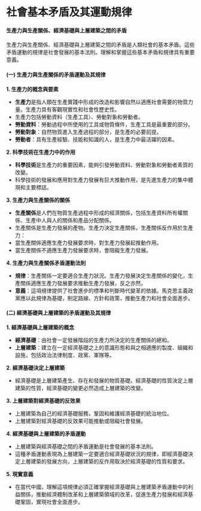 # 社會基本矛盾及其運動規律

#### 生產力與生產關係、經濟基礎與上層建築之間的矛盾

生產力與生產關係、經濟基礎與上層建築之間的矛盾是人類社會的基本矛盾。這些矛盾運動的規律是社會發展的基本法則。理解和掌握這些基本矛盾和規律具有重要意義。

#### (一) 生產力與生產關係的矛盾運動及其規律

**1. 生產力的概念與要素**

- **生產力**是指人類在生產實踐中形成的改造和影響自然以適應社會需要的物質力量。生產力具有客觀現實性和社會性歷史性。
- 生產力包括勞動資料（生產工具）、勞動對象和勞動者。
 - **勞動資料**：勞動過程中所使用的工具或物質條件，生產工具是最重要的部分。
 - **勞動對象**：自然物質進入生產過程的部分，是生產的必要前提。
 - **勞動者**：具有生產經驗、技能和知識的人，是生產力中最活躍的因素。

**2. 科學技術在生產力中的作用**

- **科學技術**是生產力的重要因素，能夠引發勞動資料、勞動對象和勞動者素質的改變。
- 科學技術的發展和應用對生產力發展有巨大推動作用，是先進生產力的集中體現和主要標誌。

**3. 生產力與生產關係的關係**

- **生產關係**是人們在物質生產過程中形成的經濟關係，包括生產資料所有權關係、生產中人與人的關係和產品分配關係。
- 生產關係是生產力發展的產物。生產力決定生產關係，生產關係反作用於生產力：
 - 當生產關係適應生產力發展要求時，對生產力發展起推動作用。
 - 當生產關係不適應生產力發展要求時，會阻礙生產力發展。

**4. 生產力與生產關係矛盾運動法則**

- **規律**：生產關係一定要適合生產力狀況。生產力發展決定生產關係的變化，生產關係適應生產力發展要求推動生產力發展，反之亦然。
- **意義**：這項規律提供了社會進步的標準和判斷時代變革的依據。馬克思主義政黨應以此規律為基礎，制定路線、方針和政策，推動生產力和社會全面進步。

#### (二) 經濟基礎與上層建築的矛盾運動及其規律

**1. 經濟基礎與上層建築的概念**

- **經濟基礎**：由社會一定發展階段的生產力所決定的生產關係的總和。
- **上層建築**：建立在一定經濟基礎之上的意識形態和與之相適應的製度、組織和設施，包括政治法律制度、政黨、軍隊等。

**2. 經濟基礎決定上層建築**

- 經濟基礎是上層建築產生、存在和發展的物質基礎。經濟基礎的性質決定上層建築的性質，經濟基礎的變更必然造成上層建築的改變。

**3. 上層建築對經濟基礎的反效果**

- 上層建築為自己的經濟基礎服務，鞏固和維護經濟基礎的統治地位。
- 上層建築對經濟基礎的反效果可能推動或阻礙社會發展。

**4. 經濟基礎與上層建築的矛盾運動**

- 上層建築與經濟基礎之間的矛盾運動是社會發展的基本法則。
- 這種矛盾運動表現為上層建築一定要適合經濟基礎狀況的規律，即經濟基礎決定上層建築的發展方向，上層建築的反作用取決於經濟基礎的性質和要求。

**5. 現實意義**

- 在當代中國，理解這項規律必須正確掌握經濟基礎與上層建築矛盾運動中的利益關係，推動經濟體制改革和上層建築領域的改革，促進生產力發展和經濟基礎鞏固，實現社會全面進步。